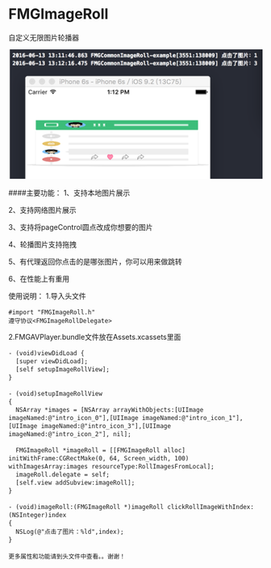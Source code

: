 # FMGImageRoll
自定义无限图片轮播器

 ![image](https://github.com/MGXu/FMGImageRoll/raw/master/效果图.png)

####主要功能：
  1、支持本地图片展示
  
  2、支持网络图片展示
  
  3、支持将pageControl圆点改成你想要的图片
  
  4、轮播图片支持拖拽
  
  5、有代理返回你点击的是哪张图片，你可以用来做跳转
  
  6、在性能上有重用

使用说明：
  1.导入头文件
  ```objc 
  #import "FMGImageRoll.h" 
  遵守协议<FMGImageRollDelegate>
  ```
  2.FMGAVPlayer.bundle文件放在Assets.xcassets里面
  
  ```objc
- (void)viewDidLoad {
    [super viewDidLoad];
    [self setupImageRollView];
}

- (void)setupImageRollView
{
    NSArray *images = [NSArray arrayWithObjects:[UIImage imageNamed:@"intro_icon_0"],[UIImage imageNamed:@"intro_icon_1"],[UIImage imageNamed:@"intro_icon_3"],[UIImage imageNamed:@"intro_icon_2"], nil];
    
    FMGImageRoll *imageRoll = [[FMGImageRoll alloc] initWithFrame:CGRectMake(0, 64, Screen_width, 100) withImagesArray:images resourceType:RollImagesFromLocal];
    imageRoll.delegate = self;
    [self.view addSubview:imageRoll];
}

- (void)imageRoll:(FMGImageRoll *)imageRoll clickRollImageWithIndex:(NSInteger)index
{
    NSLog(@"点击了图片：%ld",index);
}

更多属性和功能请到头文件中查看。。谢谢！
  ```


